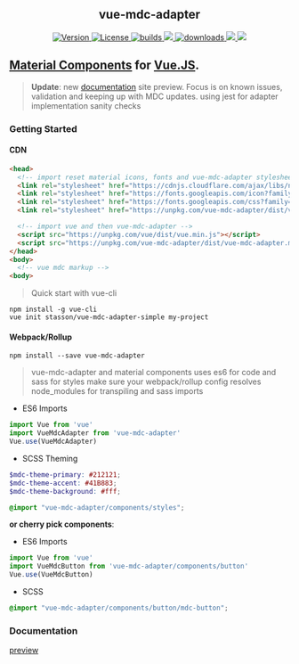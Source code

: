 <h2 align="center">
vue-mdc-adapter
</h2>
<p align="center">
  <a href="https://www.npmjs.com/package/vue-mdc-adapter">
    <img src="https://img.shields.io/npm/v/vue-mdc-adapter.svg" alt="Version">
  </a>
  <a href="https://www.npmjs.com/package/vue-mdc-adapter">
    <img src="https://img.shields.io/npm/l/vue-mdc-adapter.svg" alt="License">
  </a>
  <a href="https://travis-ci.org/stasson/vue-mdc-adapter">
    <img src="https://travis-ci.org/stasson/vue-mdc-adapter.svg?branch=master" alt="builds">
  </a>
  <a href="https://www.codacy.com/app/stasson/vue-mdc-adapter?utm_source=github.com&amp;utm_medium=referral&amp;utm_content=stasson/vue-mdc-adapter&amp;utm_campaign=Badge_Grade" alt="Codacy">
    <img src="https://api.codacy.com/project/badge/Grade/d854cc6c83ac4985bdd2d2cdb272be5d"/>
  </a>
  <a href="https://www.npmjs.com/package/vue-mdc-adapter">
    <img src="https://img.shields.io/npm/dt/vue-mdc-adapter.svg" alt="downloads">
  </a>
  <a href="https://gitter.im/vue-mdc-adapter/Lobby?utm_source=badge&utm_medium=badge&utm_campaign=pr-badge&utm_content=badge">
    <img src="https://badges.gitter.im/vue-mdc-adapter/Lobby.svg" />
  </a>
  <a href="https://github.com/facebook/jest">
    <img src="https://img.shields.io/badge/tested_with-jest-99424f.svg" />
  </a>
</p>



## [Material Components](https://material.io/components/web/) for [Vue.JS](https://vuejs.org).


> __Update__:
> new [documentation](https://stasson.github.io/vue-mdc-adapter) site preview.
> Focus is on known issues, validation and keeping up with MDC updates.
> using jest for adapter implementation sanity checks


### Getting Started

#### CDN

```html
<head>
  <!-- import reset material icons, fonts and vue-mdc-adapter stylesheets -->
  <link rel="stylesheet" href="https://cdnjs.cloudflare.com/ajax/libs/normalize/7.0.0/normalize.min.css">
  <link rel="stylesheet" href="https://fonts.googleapis.com/icon?family=Material+Icons">
  <link rel="stylesheet" href="https://fonts.googleapis.com/css?family=Roboto:300,400,500" type="text/css">
  <link rel="stylesheet" href="https://unpkg.com/vue-mdc-adapter/dist/vue-mdc-adapter.min.css">

  <!-- import vue and then vue-mdc-adapter -->
  <script src="https://unpkg.com/vue/dist/vue.min.js"></script>
  <script src="https://unpkg.com/vue-mdc-adapter/dist/vue-mdc-adapter.min.js"></script>
</head>
<body>
  <!-- vue mdc markup -->
<body>
```

> Quick start with vue-cli

```console
npm install -g vue-cli
vue init stasson/vue-mdc-adapter-simple my-project
```

#### Webpack/Rollup

```console
npm install --save vue-mdc-adapter
```

> vue-mdc-adapter and material components uses es6 for code and sass for styles
> make sure your webpack/rollup config resolves node_modules for transpiling
> and sass imports

- ES6 Imports

```javascript
import Vue from 'vue'
import VueMdcAdapter from 'vue-mdc-adapter'
Vue.use(VueMdcAdapter)
```

- SCSS Theming

```scss
$mdc-theme-primary: #212121;
$mdc-theme-accent: #41B883;
$mdc-theme-background: #fff;

@import "vue-mdc-adapter/components/styles";
```

__or cherry pick components__:

- ES6 Imports
```javascript
import Vue from 'vue'
import VueMdcButton from 'vue-mdc-adapter/components/button'
Vue.use(VueMdcButton)
```

- SCSS
```scss
@import "vue-mdc-adapter/components/button/mdc-button";
```


### Documentation

[preview](https://stasson.github.io/vue-mdc-adapter)

